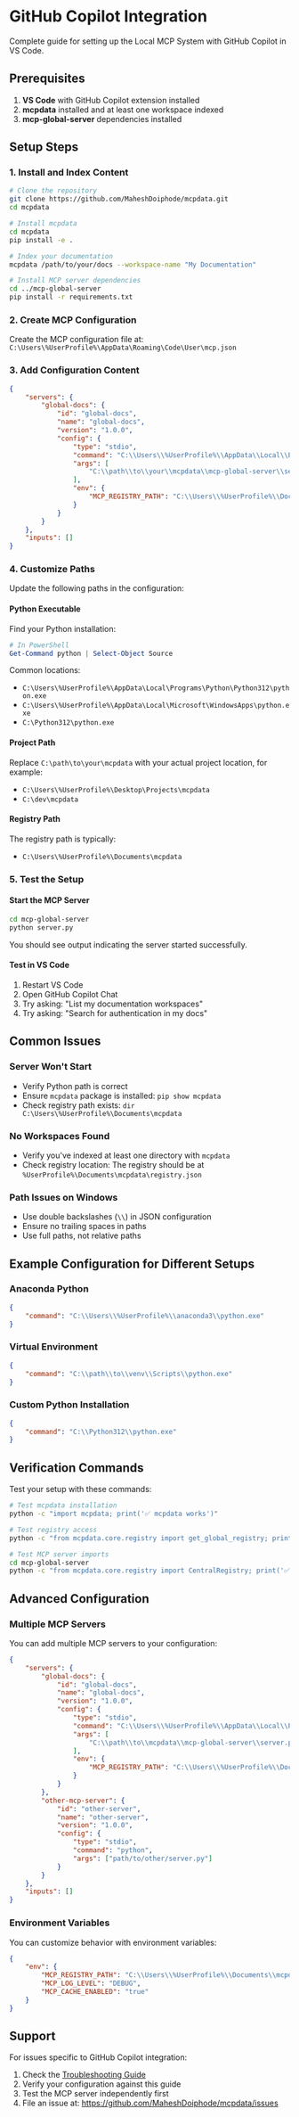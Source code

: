 # GitHub Copilot Integration

Complete guide for setting up the Local MCP System with GitHub Copilot in VS Code.

## Prerequisites

1. **VS Code** with GitHub Copilot extension installed
2. **mcpdata** installed and at least one workspace indexed
3. **mcp-global-server** dependencies installed

## Setup Steps

### 1. Install and Index Content

```bash
# Clone the repository
git clone https://github.com/MaheshDoiphode/mcpdata.git
cd mcpdata

# Install mcpdata
cd mcpdata
pip install -e .

# Index your documentation
mcpdata /path/to/your/docs --workspace-name "My Documentation"

# Install MCP server dependencies
cd ../mcp-global-server
pip install -r requirements.txt
```

### 2. Create MCP Configuration

Create the MCP configuration file at:
`C:\Users\%UserProfile%\AppData\Roaming\Code\User\mcp.json`

### 3. Add Configuration Content

```json
{
    "servers": {
        "global-docs": {
            "id": "global-docs",
            "name": "global-docs",
            "version": "1.0.0",
            "config": {
                "type": "stdio",
                "command": "C:\\Users\\%UserProfile%\\AppData\\Local\\Programs\\Python\\Python312\\python.exe",
                "args": [
                    "C:\\path\\to\\your\\mcpdata\\mcp-global-server\\server.py"
                ],
                "env": {
                    "MCP_REGISTRY_PATH": "C:\\Users\\%UserProfile%\\Documents\\mcpdata"
                }
            }
        }
    },
    "inputs": []
}
```

### 4. Customize Paths

Update the following paths in the configuration:

#### Python Executable
Find your Python installation:
```powershell
# In PowerShell
Get-Command python | Select-Object Source
```

Common locations:
- `C:\Users\%UserProfile%\AppData\Local\Programs\Python\Python312\python.exe`
- `C:\Users\%UserProfile%\AppData\Local\Microsoft\WindowsApps\python.exe`
- `C:\Python312\python.exe`

#### Project Path
Replace `C:\path\to\your\mcpdata` with your actual project location, for example:
- `C:\Users\%UserProfile%\Desktop\Projects\mcpdata`
- `C:\dev\mcpdata`

#### Registry Path
The registry path is typically:
- `C:\Users\%UserProfile%\Documents\mcpdata`

### 5. Test the Setup

#### Start the MCP Server
```bash
cd mcp-global-server
python server.py
```

You should see output indicating the server started successfully.

#### Test in VS Code
1. Restart VS Code
2. Open GitHub Copilot Chat
3. Try asking: "List my documentation workspaces"
4. Try asking: "Search for authentication in my docs"

## Common Issues

### Server Won't Start
- Verify Python path is correct
- Ensure `mcpdata` package is installed: `pip show mcpdata`
- Check registry path exists: `dir C:\Users\%UserProfile%\Documents\mcpdata`

### No Workspaces Found
- Verify you've indexed at least one directory with `mcpdata`
- Check registry location: The registry should be at `%UserProfile%\Documents\mcpdata\registry.json`

### Path Issues on Windows
- Use double backslashes (`\\`) in JSON configuration
- Ensure no trailing spaces in paths
- Use full paths, not relative paths

## Example Configuration for Different Setups

### Anaconda Python
```json
{
    "command": "C:\\Users\\%UserProfile%\\anaconda3\\python.exe"
}
```

### Virtual Environment
```json
{
    "command": "C:\\path\\to\\venv\\Scripts\\python.exe"
}
```

### Custom Python Installation
```json
{
    "command": "C:\\Python312\\python.exe"
}
```

## Verification Commands

Test your setup with these commands:

```bash
# Test mcpdata installation
python -c "import mcpdata; print('✅ mcpdata works')"

# Test registry access
python -c "from mcpdata.core.registry import get_global_registry; print(f'Registry has {len(get_global_registry().workspaces)} workspaces')"

# Test MCP server imports
cd mcp-global-server
python -c "from mcpdata.core.registry import CentralRegistry; print('✅ MCP server can import registry')"
```

## Advanced Configuration

### Multiple MCP Servers
You can add multiple MCP servers to your configuration:

```json
{
    "servers": {
        "global-docs": {
            "id": "global-docs",
            "name": "global-docs",
            "version": "1.0.0",
            "config": {
                "type": "stdio",
                "command": "C:\\Users\\%UserProfile%\\AppData\\Local\\Programs\\Python\\Python312\\python.exe",
                "args": [
                    "C:\\path\\to\\mcpdata\\mcp-global-server\\server.py"
                ],
                "env": {
                    "MCP_REGISTRY_PATH": "C:\\Users\\%UserProfile%\\Documents\\mcpdata"
                }
            }
        },
        "other-mcp-server": {
            "id": "other-server",
            "name": "other-server",
            "version": "1.0.0",
            "config": {
                "type": "stdio",
                "command": "python",
                "args": ["path/to/other/server.py"]
            }
        }
    },
    "inputs": []
}
```

### Environment Variables
You can customize behavior with environment variables:

```json
{
    "env": {
        "MCP_REGISTRY_PATH": "C:\\Users\\%UserProfile%\\Documents\\mcpdata",
        "MCP_LOG_LEVEL": "DEBUG",
        "MCP_CACHE_ENABLED": "true"
    }
}
```

## Support

For issues specific to GitHub Copilot integration:
1. Check the [Troubleshooting Guide](TROUBLESHOOTING.md)
2. Verify your configuration against this guide
3. Test the MCP server independently first
4. File an issue at: https://github.com/MaheshDoiphode/mcpdata/issues
